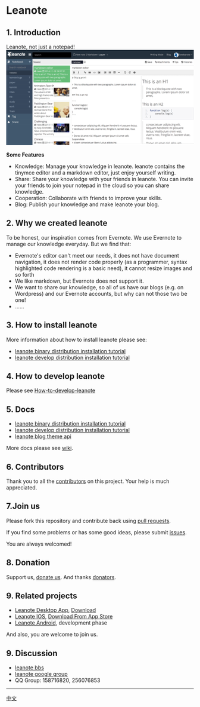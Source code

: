 
# Leanote

## 1. Introduction

Leanote, not just a notepad!
![leanote.png](leanote.png "")

**Some Features**

* Knowledge: Manage your knowledge in leanote. leanote contains the tinymce editor and a markdown editor, just enjoy yourself writing.
* Share: Share your knowledge with your friends in leanote. You can invite your friends to join your notepad in the cloud so you can share knowledge.
* Cooperation: Collaborate with friends to improve your skills.
* Blog: Publish your knowledge and make leanote your blog.

## 2. Why we created leanote
To be honest, our inspiration comes from Evernote. We use Evernote to manage our knowledge everyday. But we find that:
* Evernote's editor can't meet our needs, it does not have document navigation, it does not render code properly (as a programmer, syntax highlighted code rendering is a basic need), it cannot resize images and so forth
* We like markdown, but Evernote does not support it.
* We want to share our knowledge, so all of us have our blogs (e.g. on Wordpress) and our Evernote accounts, but why can not those two be one!
* ......

## 3. How to install leanote

More information about how to install leanote please see:
* [leanote binary distribution installation tutorial](https://github.com/leanote/leanote/wiki/leanote-binary-distribution-installation-tutorial)
* [leanote develop distribution installation tutorial](https://github.com/leanote/leanote/wiki/leanote-develop-distribution-installation-tutorial)

## 4. How to develop leanote

Please see [How-to-develop-leanote](https://github.com/leanote/leanote/wiki/How-to-develop-leanote-%E5%A6%82%E4%BD%95%E5%BC%80%E5%8F%91leanote)


## 5. Docs
* [leanote binary distribution installation tutorial](https://github.com/leanote/leanote/wiki/leanote-binary-distribution-installation-tutorial)
* [leanote develop distribution installation tutorial](https://github.com/leanote/leanote/wiki/leanote-develop-distribution-installation-tutorial)
* [leanote blog theme api](https://github.com/leanote/leanote/wiki/leanote-blog-theme-api_en)

More docs please see [wiki](https://github.com/leanote/leanote/wiki).

## 6. Contributors
Thank you to all the [contributors](https://github.com/leanote/leanote/graphs/contributors) on
this project. Your help is much appreciated.

## 7.Join us
Please fork this repository and contribute back using [pull requests](https://github.com/leanote/leanote/pulls).

If you find some problems or has some good ideas, please submit [issues](https://github.com/leanote/leanote/issues).

You are always welcomed!

## 8. Donation
Support us, [donate us](http://leanote.org/#donate). And thanks [donators](http://leanote.leanote.com/post/leanote-donation-list).

## 9. Related projects
* [Leanote Desktop App](https://github.com/leanote/desktop-app), [Download](http://app.leanote.com)
* [Leanote IOS](https://github.com/leanote/leanote-ios), [Download From App Store](https://itunes.apple.com/en/app/leanote/id1022302858?mt=8)
* [Leanote Android](https://github.com/Dminter/leanote-android-client), development phase

And also, you are welcome to join us.

## 9. Discussion
* [leanote bbs](http://bbs.leanote.com)
* [leanote google group](https://groups.google.com/forum/#!forum/leanote)
* QQ Group: 158716820, 256076853

-----------------------------------------------------------------------
[中文](README_zh.md)


